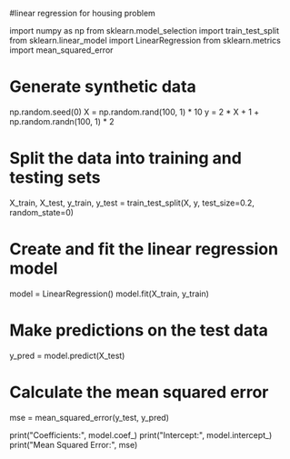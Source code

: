 #linear regression for housing problem

import numpy as np
from sklearn.model_selection import train_test_split
from sklearn.linear_model import LinearRegression
from sklearn.metrics import mean_squared_error

# Generate synthetic data
np.random.seed(0)
X = np.random.rand(100, 1) * 10
y = 2 * X + 1 + np.random.randn(100, 1) * 2

# Split the data into training and testing sets
X_train, X_test, y_train, y_test = train_test_split(X, y, test_size=0.2, random_state=0)

# Create and fit the linear regression model
model = LinearRegression()
model.fit(X_train, y_train)

# Make predictions on the test data
y_pred = model.predict(X_test)

# Calculate the mean squared error
mse = mean_squared_error(y_test, y_pred)

print("Coefficients:", model.coef_)
print("Intercept:", model.intercept_)
print("Mean Squared Error:", mse)
